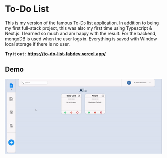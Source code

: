 # To-Do List

This is my version of the famous To-Do list application. In addition to being my first full-stack project, this was also my first time using Typescript & Next.js. I learned so much and am happy with the result. For the backend, mongoDB is used when the user logs in. Everything is saved with Window local storage if there is no user.

<b> Try it out : https://to-do-list-fabdev.vercel.app/ <b>
  
  

## Demo


![](https://github.com/FabienD0/To-Do-List/blob/main/public/giftodo.gif)
